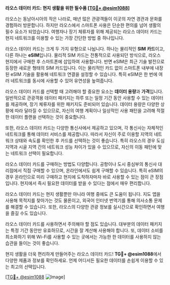 **라오스 데이터 카드: 현지 생활을 위한 필수품 [[TG💪+ @esim1088](https://t.me/s/esim1088)]**

라오스는 동남아시아의 작은 나라로, 매년 많은 관광객들이 이곳의 자연 경관과 문화를 경험하러 방문합니다. 하지만 라오스에서 스마트폰 사용은 단순한 편의를 넘어 생활의 필수 요소가 되었습니다. 여행자나 장기 체류자를 위해 제공되는 라오스 데이터 카드는 현지 네트워크를 이용할 수 있는 가장 간단한 방법 중 하나입니다.

라오스 데이터 카드는 크게 두 가지 유형으로 나뉩니다. 하나는 물리적인 **SIM 카드**이고, 다른 하나는 **eSIM**입니다. 물리적 SIM 카드는 전통적으로 사용되던 방식으로, 라오스 현지에서 구매한 후 스마트폰에 삽입하여 사용합니다. 반면 eSIM은 최근 기술 발전으로 등장한 새로운 형태의 SIM 카드입니다. 이는 물리적인 카드 없이 스마트폰 내부에 내장된 eSIM 기술을 활용해 네트워크 연결을 설정할 수 있습니다. 특히 eSIM은 한 번에 여러 네트워크를 동시에 사용할 수 있어 유연성을 높여줍니다.

라오스 데이터 카드를 선택할 때 고려해야 할 중요한 요소는 **데이터 용량**과 **가격**입니다. 일반적으로 관광객용 데이터 패키지는 하루 또는 일정 기간 동안 사용할 수 있는 데이터를 제공하며, 장기 체류자를 위한 패키지도 준비되어 있습니다. 데이터 용량은 다양한 상황에 따라 달라질 수 있으므로, 자신의 여행 계획이나 일상적인 사용 패턴을 고려해 적절한 데이터 플랜을 선택하는 것이 중요합니다.

또한, 라오스 데이터 카드는 다양한 통신사에서 제공하고 있으며, 각 통신사는 자체적인 네트워크를 통해 데이터 서비스를 제공합니다. 따라서 자신이 주로 이용할 지역의 네트워크 상태와 속도를 확인한 후 카드를 선택하는 것이 좋습니다. 특히 라오스의 경우 도심 지역과 시골 지역 간의 네트워크 성능 차이가 있을 수 있으므로, 자신의 이동 패턴에 맞는 네트워크 선택이 필요합니다.

라오스 데이터 카드를 구매하는 방법도 다양합니다. 공항이나 도시 중심부의 통신사 대리점에서 직접 구매할 수 있으며, 온라인에서도 쉽게 구매할 수 있습니다. 특히 eSIM의 경우 온라인으로 미리 구매하고 현지에 도착하자마자 바로 사용할 수 있는 점이 큰 장점입니다. 현지에서 즉시 필요한 데이터를 받을 수 있다는 점에서 매우 편리합니다.

라오스 데이터 카드는 현지 생활뿐만 아니라 여행 중에도 큰 도움이 됩니다. 지도 앱을 사용해 목적지를 찾아가는 것도 물론이고, 외국어 인터넷 번역기를 통해 의사소통 문제를 해결할 수 있습니다. 또한, 라오스의 다양한 관광 정보를 실시간으로 확인하면서 여행을 즐길 수도 있습니다.

라오스 데이터 카드를 사용하면서 주의해야 할 점도 있습니다. 대부분의 데이터 패키지는 특정 기간 동안만 유효하므로, 시간을 잘 계산해 사용해야 합니다. 또, 데이터 소비를 최소화하기 위해 Wi-Fi를 사용할 수 있는 곳에서는 가능한 한 데이터를 사용하지 않는 습관을 들이는 것이 좋습니다.

현지 생활을 더욱 편리하게 만들어주는 라오스 데이터 카드! **TG💪+ @esim1088**에서 다양한 제품과 정보를 확인하세요. 언제 어디서든 필요한 데이터를 손쉽게 이용할 수 있는 최고의 선택입니다.

[[TG💪+ @esim1088](https://t.me/s/esim1088) ![Image](https://i.postimg.cc/Y0z9fWf4/image.png)]